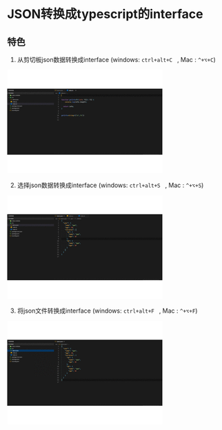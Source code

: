 
# JSON转换成typescript的interface

## 特色

1. 从剪切板json数据转换成interface  (windows: `ctrl+alt+C ` , Mac : `^+⌥+C`)

![](./images/clipbord.gif)

2. 选择json数据转换成interface (windows: `ctrl+alt+S ` , Mac : `^+⌥+S`)

![](./images/select.gif)


3. 将json文件转换成interface   (windows: `ctrl+alt+F ` , Mac : `^+⌥+F`)

![](./images/file.gif)
